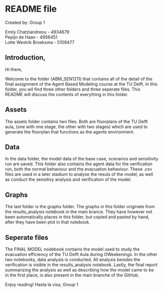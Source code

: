 # README file

Created by:
Group 1

Emily Chatziandreou - 4934679  
Pepijn de Haan - 4956451  
Lotte Westrik Broeksma - 5109477  

## Introduction,
Hi there,

Welcome to the folder (ABM_SEN1211) that contains all of the detail of the final 
assignment of the Agent Based Modeling course at the TU Delft. In this folder,
you wil find three other folders and three seperate files. This README will discuss
the contents of everything in this folder. 


## Assets
The assets folder contains two files. Both are floorplans of the TU Delft aula, (one with
one stage, the other with two stages) which are used to generate the floorplan that
functions as the agents environment.


## Data
In the data folder, the model data of the base case, scenarios and sensitivity run are saved.
This folder also contains the agent data for the verification run, both the normal behaviour
and the evacuation behaviour. These .csv files are used in a later stadium to analyse the
resuls of the model, as well as conduct the sensitivy analysis and verification of the model.


## Graphs
The last folder is the graphs folder. The graphs in this folder originate from the 
results_analysis notebook in the main brance. They have however not been automatically 
places in this folder, but copied and pasted by hand, after they have been plot in that 
notebook. 


## Seperate files
The FINAL MODEL nodebook contains the model used to study the evacuation efficiency of the
TU Delft Aula during OWeekenings. In the other two notebooks, data analysis is conducted.
All analysis besides the verification is visible in the results_analysis notebook. Lastly,
the final report summarizing the analysis as well as describing how the model came to be
in the first place, is also present in the main branche of the GitHub.


Enjoy reading!
Hasta la visa, Group 1

